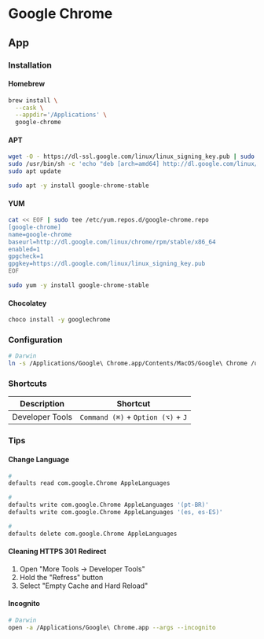 # Google Chrome

## App

### Installation

#### Homebrew

```sh
brew install \
  --cask \
  --appdir='/Applications' \
  google-chrome
```

#### APT

```sh
wget -O - https://dl-ssl.google.com/linux/linux_signing_key.pub | sudo apt-key add -
sudo /usr/bin/sh -c 'echo "deb [arch=amd64] http://dl.google.com/linux/chrome/deb/ stable main" >> /etc/apt/sources.list.d/google.list'
sudo apt update
```

```sh
sudo apt -y install google-chrome-stable
```

#### YUM

```sh
cat << EOF | sudo tee /etc/yum.repos.d/google-chrome.repo
[google-chrome]
name=google-chrome
baseurl=http://dl.google.com/linux/chrome/rpm/stable/x86_64
enabled=1
gpgcheck=1
gpgkey=https://dl.google.com/linux/linux_signing_key.pub
EOF
```

```sh
sudo yum -y install google-chrome-stable
```

#### Chocolatey

```sh
choco install -y googlechrome
```

### Configuration

```sh
# Darwin
ln -s /Applications/Google\ Chrome.app/Contents/MacOS/Google\ Chrome /usr/local/bin/chrome
```

### Shortcuts

| Description     | Shortcut                           |
| --------------- | ---------------------------------- |
| Developer Tools | `Command (⌘)` + `Option (⌥)` + `J` |

### Tips

#### Change Language

<!--
https://en.wikipedia.org/wiki/IETF_language_tag
-->

```sh
#
defaults read com.google.Chrome AppleLanguages

#
defaults write com.google.Chrome AppleLanguages '(pt-BR)'
defaults write com.google.Chrome AppleLanguages '(es, es-ES)'

#
defaults delete com.google.Chrome AppleLanguages
```

<!--
window.navigator.language
-->

<!-- ####

```sh
open -a 'Google Chrome' --args --incognito

open -a 'Google Chrome' --args --ssl-version-min=tls1
``` -->

#### Cleaning HTTPS 301 Redirect

1. Open "More Tools -> Developer Tools"
2. Hold the "Refress" button
3. Select "Empty Cache and Hard Reload"

#### Incognito

```sh
# Darwin
open -a /Applications/Google\ Chrome.app --args --incognito
```

<!--
NET::ERR_CERT_AUTHORITY_INVALID

chrome://settings/security?q=enhanced

chrome://flags/
Insecure origins treated as secure
Allow invalid certificates for resources loaded from localhost.

/Applications/Google\ Chrome\ Dev.app/Contents/MacOS/Google\ Chrome\ Dev \
  --ignore-certificate-errors \
  --ignore-urlfetcher-cert-requests \
  --allow-insecure-localhost
-->
